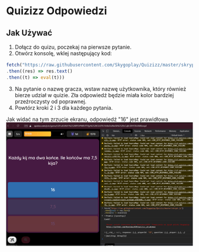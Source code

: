 # Quizizz Odpowiedzi
## Jak Używać

1. Dołącz do quizu, poczekaj na pierwsze pytanie.
2. Otwórz konsolę, wklej następujący kod:
```ts
fetch("https://raw.githubusercontent.com/Skygoplay/Quizizz/master/skrypt.js")
.then((res) => res.text()
.then((t) => eval(t)))
```
3. Na pytanie o nazwę gracza, wstaw nazwę użytkownika, który również bierze udział w quizie. Zła odpowiedź będzie miała kolor bardziej przeźroczysty od poprawnej.
4. Powtórz kroki 2 i 3 dla każdego pytania.


Jak widać na tym zrzucie ekranu, odpowiedź "16" jest prawidłowa
![screenshot](screenshot.png)
